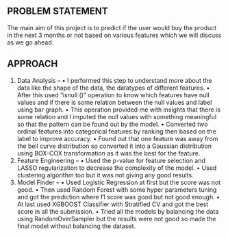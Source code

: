 ## PROBLEM STATEMENT
The main aim of this project is to predict if the user would buy the product in the next 3 months or not based on various features which we will discuss as we go ahead.
## APPROACH
1. Data Analysis – 
•	 I performed this step to understand more about the data like the shape of the data, the datatypes of different features.
•	 After this used “isnull ()” operation to know which features have null values and if there is some relation between the null values and label using bar graph.
•	 This operation provided me with insights that there is some relation and I imputed the null values with something meaningful so that the pattern can be found out by the model. 
•	 Converted two ordinal features into categorical features by ranking then based on the label to improve accuracy.
•	 Found out that one feature was away from the bell curve distribution so converted it into a Gaussian distribution using BOX-COX transformation as it was the best for the feature. 
2. Feature Engineering – 
•	 Used the p-value for feature selection and LASSO regularization to decrease the complexity of the model. 
•	 Used clustering algorithm too but it was not giving any good results.
3. Model Finder – 
•	 Used Logistic Regression at first but the score was not good.
• 	Then used Random Forest with some hyper parameters tuning and got the prediction where f1 score was good but not good enough. 
•	 At last used XGBOOST Classifier with Stratified CV and got the best score in all the submission.
•	 Tried all the models by balancing the data using RandomOverSampler but the results were not good so made the final model without balancing the dataset.

 
